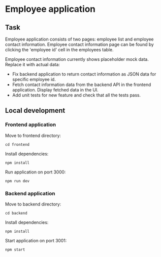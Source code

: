 # Employee application

## Task

Employee application consists of two pages: employee list and employee contact information. Employee contact information page can be found by clicking the 'employee id' cell in the employees table.

Employee contact information currently shows placeholder mock data. Replace it with actual data:

- Fix backend application to return contact information as JSON data for specific employee id.
- Fetch contact information data from the backend API in the frontend application. Display fetched data in the UI.
- Add unit tests for new feature and check that all the tests pass.

## Local development

### Frontend application

Move to frontend directory:

```
cd frontend
```

Install dependencies:

```
npm install
```

Run application on port 3000:

```
npm run dev
```

### Backend application

Move to backend directory:

```
cd backend
```

Install dependencies:

```
npm install
```

Start application on port 3001:

```
npm start
```
